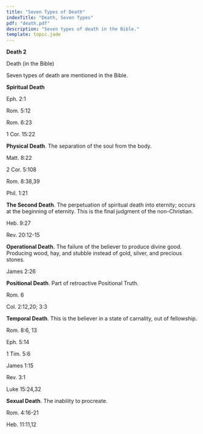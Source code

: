 ```yaml
---
title: "Seven Types of Death"
indexTitle: "Death, Seven Types"
pdf: "death.pdf"
description: "Seven types of death in the Bible."
template: topic.jade
---
```



**Death 2**

Death (in the Bible)

Seven types of death are mentioned in the Bible.

**Spiritual Death**

Eph. 2:1

Rom. 5:12

Rom. 6:23

1 Cor. 15:22

**Physical Death**. The separation of the soul from the body.

Matt. 8:22

2 Cor. 5:108

Rom. 8:38,39

Phil. 1:21

**The Second Death**. The perpetuation of spiritual death into eternity;
occurs at the beginning of eternity. This is the final judgment of the
non-Christian.

Heb. 9:27

Rev. 20:12-15

**Operational Death.** The failure of the believer to produce divine
good. Producing wood, hay, and stubble instead of gold, silver, and
precious stones.

James 2:26

**Positional Death**. Part of retroactive Positional Truth.

Rom. 6

Col. 2:12,20; 3:3

**Temporal Death**. This is the believer in a state of carnality, out of
fellowship.

Rom. 8:6, 13

Eph. 5:14

1 Tim. 5:6

James 1:15

Rev. 3:1

Luke 15:24,32

**Sexual Death**. The inability to procreate.

Rom. 4:16-21

Heb. 11:11,12

